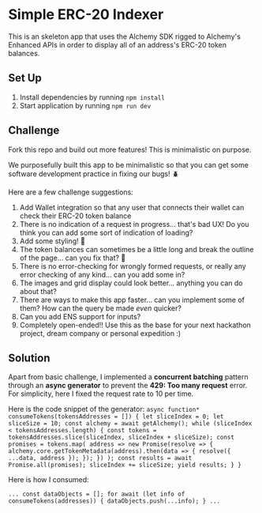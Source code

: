 # Simple ERC-20 Indexer

This is an skeleton app that uses the Alchemy SDK rigged to Alchemy's Enhanced APIs in order to display all of an address's ERC-20 token balances.

## Set Up

1. Install dependencies by running `npm install`
2. Start application by running `npm run dev`

## Challenge

Fork this repo and build out more features! This is minimalistic on purpose.

We purposefully built this app to be minimalistic so that you can get some software development practice in fixing our bugs! 🪲

Here are a few challenge suggestions:

1. Add Wallet integration so that any user that connects their wallet can check their ERC-20 token balance
2. There is no indication of a request in progress... that's bad UX! Do you think you can add some sort of indication of loading?
3. Add some styling! 🎨
4. The token balances can sometimes be a little long and break the outline of the page... can you fix that? 🔧
5. There is no error-checking for wrongly formed requests, or really any error checking of any kind... can you add some in?
6. The images and grid display could look better... anything you can do about that?
7. There are ways to make this app faster... can you implement some of them? How can the query be made _even_ quicker?
8. Can you add ENS support for inputs?
9. Completely open-ended!! Use this as the base for your next hackathon project, dream company or personal expedition :)

## Solution

Apart from basic challenge, I implemented a **concurrent batching** pattern through an **async generator** to prevent
the **429: Too many request** error. For simplicity, here I fixed the request rate to 10 per time.

Here is the code snippet of the generator:
`async function* consumeTokens(tokensAddresses = []) {
    let sliceIndex = 0;
    let sliceSize = 10;
    const alchemy = await getAlchemy();
    while (sliceIndex < tokensAddresses.length) {
      const tokens = tokensAddresses.slice(sliceIndex, sliceIndex + sliceSize);
      const promises = tokens.map(
        address =>
          new Promise(resolve => {
            alchemy.core.getTokenMetadata(address).then(data => {
              resolve({ ...data, address });
            });
          })
      );
      const results = await Promise.all(promises);
      sliceIndex += sliceSize;
      yield results;
    }
  }`

Here is how I consumed:

`...
const dataObjects = [];
    for await (let info of consumeTokens(addresses)) {
      dataObjects.push(...info);
    }
...`
